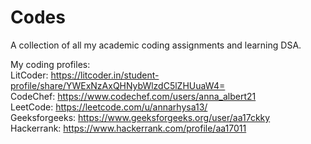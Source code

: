 # Codes
A collection of all my academic coding assignments and learning DSA.

My coding profiles: \
LitCoder: https://litcoder.in/student-profile/share/YWExNzAxQHNybWlzdC5lZHUuaW4= \
CodeChef: https://www.codechef.com/users/anna_albert21 \
LeetCode: https://leetcode.com/u/annarhysa13/ \
Geeksforgeeks: https://www.geeksforgeeks.org/user/aa17ckky \
Hackerrank: https://www.hackerrank.com/profile/aa17011 
